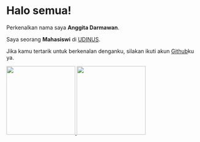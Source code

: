 # Halo semua! 

Perkenalkan nama saya **Anggita Darmawan**.

Saya seorang **Mahasiswi** di [UDINUS](dinus.ac.id/).

Jika kamu tertarik untuk berkenalan denganku, silakan ikuti akun [Github](https://github.com/anggitata)ku ya.

<p align="left">
<a href="https://github.com/anggitata">
  <img height="180em" src="https://github-readme-stats-eight-theta.vercel.app/api?username=anggitata&show_icons=true&theme=algolia&include_all_commits=true&count_private=true"/>
  <img height="180em" src="https://github-readme-stats-eight-theta.vercel.app/api/top-langs/?username=anggitata&layout=compact&langs_count=8&theme=algolia"/>
</a>
</p>

<!--
**anggitata/anggitata** is a ✨ _special_ ✨ repository because its `README.md` (this file) appears on your GitHub profile.

Here are some ideas to get you started:

- 🔭 I’m currently working on ...
- 🌱 I’m currently learning ...
- 👯 I’m looking to collaborate on ...
- 🤔 I’m looking for help with ...
- 💬 Ask me about ...
- 📫 How to reach me: ...
- 😄 Pronouns: ...
- ⚡ Fun fact: ...
-->
